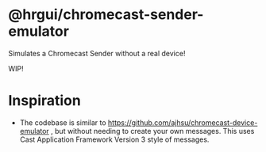 # @hrgui/chromecast-sender-emulator

Simulates a Chromecast Sender without a real device!

WIP!

# Inspiration

- The codebase is similar to https://github.com/ajhsu/chromecast-device-emulator , but without needing to create your own messages. This uses Cast Application Framework Version 3 style of messages.
